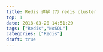 ```yaml
---
title: Redis 详解（7）redis cluster
top: 1
date: 2018-03-20 14:51:29
tags: ["Redis","NoSQL"]
categories: ["Redis"]
draft: true
---
```


